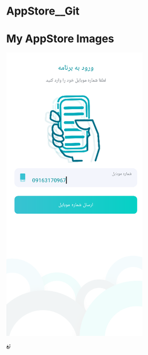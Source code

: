 # AppStore__Git

# My AppStore Images


![Login Image](https://github.com/rezakardan/AppStore__Git/raw/main/AppStore%20images/logins.png)


ئغ
